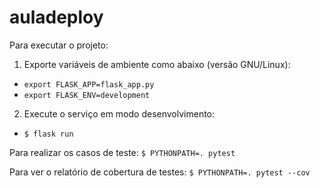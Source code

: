 # auladeploy

Para executar o projeto:
1. Exporte variáveis de ambiente como abaixo (versão GNU/Linux):
- `export FLASK_APP=flask_app.py`
- `export FLASK_ENV=development`
2. Execute o serviço em modo desenvolvimento:
- `$ flask run`

Para realizar os casos de teste:
`$ PYTHONPATH=. pytest`

Para ver o relatório de cobertura de testes:
`$ PYTHONPATH=. pytest --cov`